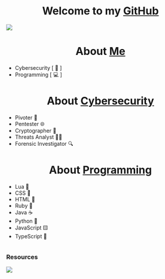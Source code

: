 <h1 align="center">Welcome to my <a href="https://github.com/ofuscada">GitHub</a></h1>
</div>
<img src="https://media.discordapp.net/attachments/1200214997008134225/1204543112765247588/1ab47fcd-4dae-400c-b41e-331b0d1455d8.jpeg?ex=65d51d31&is=65c2a831&hm=a4ca04c6d9a30c1e4a2ca6693c532349cc268d62a9f1747e94976ac69cdb6368&=&format=webp&width=1214&height=683">


<h1 align="center">About <a href="https://media.discordapp.net/attachments/1103833205863354418/1204547211686322206/Cima_da_Conegliano2C_God_the_Father.png?ex=65d52102&is=65c2ac02&hm=82bd47c32412b35cc0fdb149c980a9ac9230b681621d6598a3e617b5377dede1&=&format=webp&quality=lossless">Me</a></h1>

- Cybersecurity [ 🔐 ] 
- Programming   [ 💻 ] 

<h1 align="center">About <a href="https://www.kali.org/">Cybersecurity</a></h1>

- Pivoter 📡
- Pentester 🌐
- Cryptographer 🔑
- Threats Analyst 🕵️‍♂️
- Forensic Investigator 🔍

<h1 align="center">About <a href="https://code.visualstudio.com/">Programming</a></h1>

- Lua 🌙
- CSS 🎨
- HTML 📄
- Ruby 💎
- Java ☕
- Python 🐍
- JavaScript 🟨
- TypeScript 📜

<div align="auto" style="display: inline-block;">
    <h3 align="auto">Resources </h1>
        <img src="https://skillicons.dev/icons?i=lua,css,html,ruby,java,python,javascript,typescript,vscode&perline=8" />
</div>
